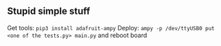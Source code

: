 Stupid simple stuff
-------------------


Get tools: `pip3 install adafruit-ampy`
Deploy: `ampy -p /dev/ttyUSB0 put <one of the tests.py> main.py` and reboot board
